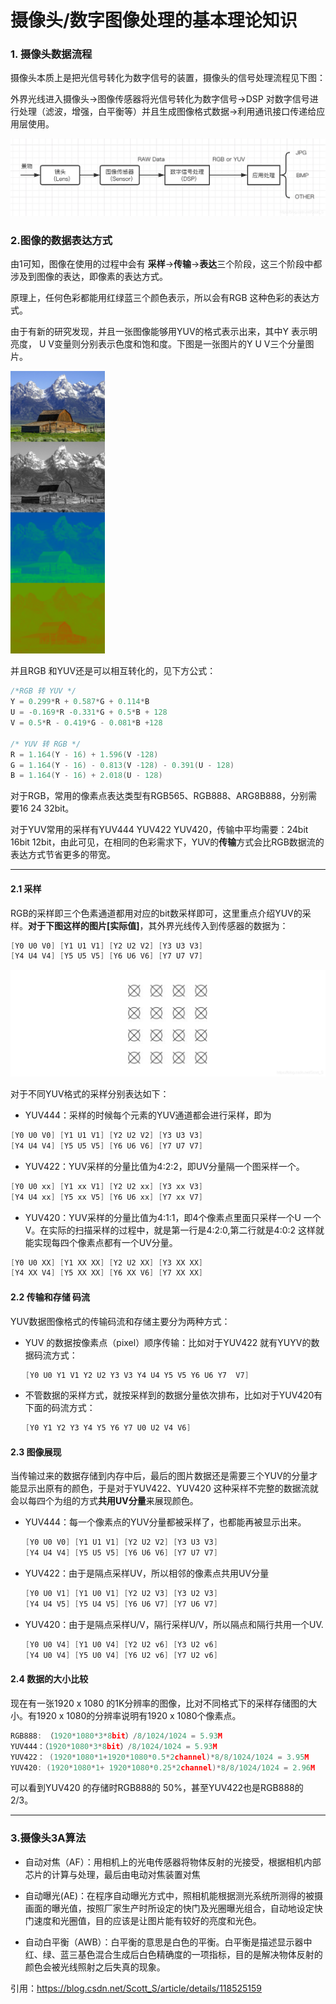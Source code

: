 # 摄像头/数字图像处理的基本理论知识

### 1. 摄像头数据流程

摄像头本质上是把光信号转化为数字信号的装置，摄像头的信号处理流程见下图：

外界光线进入摄像头->图像传感器将光信号转化为数字信号->DSP 对数字信号进行处理（滤波，增强，白平衡等）并且生成图像格式数据->利用通讯接口传递给应用层使用。

![在这里插入图片描述](.\camera_digital_image.assets\f71ea7b6b406943417db4700b63c64e2.png)

### 2.图像的数据表达方式

由1可知，图像在使用的过程中会有 **采样**->**传输**->**表达**三个阶段，这三个阶段中都涉及到图像的表达，即像素的表达方式。

原理上，任何色彩都能用红绿蓝三个颜色表示，所以会有RGB 这种色彩的表达方式。

由于有新的研究发现，并且一张图像能够用YUV的格式表示出来，其中Y 表示明亮度， U V变量则分别表示色度和饱和度。下图是一张图片的Y U V三个分量图片。

<img src=".\camera_digital_image.assets\320px-Barn-yuv.png" width=30%>

并且RGB 和YUV还是可以相互转化的，见下方公式：

```c
/*RGB 转 YUV */
Y = 0.299*R + 0.587*G + 0.114*B
U = -0.169*R -0.331*G + 0.5*B + 128
V = 0.5*R - 0.419*G - 0.081*B +128
    
/* YUV 转 RGB */
R = 1.164(Y - 16) + 1.596(V -128)
G = 1.164(Y - 16) - 0.813(V -128) - 0.391(U - 128)
B = 1.164(Y - 16) + 2.018(U - 128)
```

对于RGB，常用的像素点表达类型有RGB565、RGB888、ARG8B888，分别需要16 24  32bit。

对于YUV常用的采样有YUV444 YUV422 YUV420，传输中平均需要：24bit 16bit 12bit，由此可见，在相同的色彩需求下，YUV的**传输**方式会比RGB数据流的表达方式节省更多的带宽。

----

#### 2.1 采样

RGB的采样即三个色素通道都用对应的bit数采样即可，这里重点介绍YUV的采样。**对于下图这样的图片[实际值]**，其外界光线传入到传感器的数据为：

```c
[Y0 U0 V0] [Y1 U1 V1] [Y2 U2 V2] [Y3 U3 V3]
[Y4 U4 V4] [Y5 U5 V5] [Y6 U6 V6] [Y7 U7 V7]
```

![在这里插入图片描述](.\camera_digital_image.assets\97b66c2c801126e6becd8432edbe91aa.png)

对于不同YUV格式的采样分别表达如下：

* YUV444：采样的时候每个元素的YUV通道都会进行采样，即为

```c
[Y0 U0 V0] [Y1 U1 V1] [Y2 U2 V2] [Y3 U3 V3]
[Y4 U4 V4] [Y5 U5 V5] [Y6 U6 V6] [Y7 U7 V7]
```

* YUV422：YUV采样的分量比值为4:2:2，即UV分量隔一个图采样一个。

```c
[Y0 U0 xx] [Y1 xx V1] [Y2 U2 xx] [Y3 xx V3]
[Y4 U4 xx] [Y5 xx V5] [Y6 U6 xx] [Y7 xx V7]
```

* YUV420：YUV采样的分量比值为4:1:1，即4个像素点里面只采样一个U 一个V。在实际的扫描采样的过程中，就是第一行是4:2:0,第二行就是4:0:2 这样就能实现每四个像素点都有一个UV分量。

```c
[Y0 U0 XX] [Y1 XX XX] [Y2 U2 XX] [Y3 XX XX]
[Y4 XX V4] [Y5 XX XX] [Y6 XX V6] [Y7 XX XX]
```

#### 2.2 传输和存储 码流

YUV数据图像格式的传输码流和存储主要分为两种方式：

* YUV 的数据按像素点（pixel）顺序传输：比如对于YUV422 就有YUYV的数据码流方式：

  ```c
  [Y0 U0 Y1 V1 Y2 U2 Y3 V3 Y4 U4 Y5 V5 Y6 U6 Y7  V7]
  ```

* 不管数据的采样方式，就按采样到的数据分量依次排布，比如对于YUV420有下面的码流方式：

  ```c
  [Y0 Y1 Y2 Y3 Y4 Y5 Y6 Y7 U0 U2 V4 V6]
  ```

#### 2.3 图像展现

当传输过来的数据存储到内存中后，最后的图片数据还是需要三个YUV的分量才能显示出原有的颜色，于是对于YUV422、YUV420 这种采样不完整的数据流就会以每四个为组的方式**共用UV分量**来展现颜色。

* YUV444：每一个像素点的YUV分量都被采样了，也都能再被显示出来。

  ```c
  [Y0 U0 V0] [Y1 U1 V1] [Y2 U2 V2] [Y3 U3 V3]
  [Y4 U4 V4] [Y5 U5 V5] [Y6 U6 V6] [Y7 U7 V7]
  ```

* YUV422：由于是隔点采样UV，所以相邻的像素点共用UV分量

  ```c
  [Y0 U0 V1] [Y1 U0 V1] [Y2 U2 V3] [Y3 U2 V3]
  [Y4 U4 V5] [Y5 U4 V5] [Y6 U6 V7] [Y7 U6 V7]
  ```

* YUV420：由于是隔点采样U/V，隔行采样U/V，所以隔点和隔行共用一个UV.

  ```c
  [Y0 U0 V4] [Y1 U0 V4] [Y2 U2 v6] [Y3 U2 v6]
  [Y4 U0 V4] [Y5 U0 V4] [Y6 U2 v6] [Y7 U2 v6]
  ```

#### 2.4 数据的大小比较

现在有一张1920 x 1080 的1K分辨率的图像，比对不同格式下的采样存储图的大小。有1920 x 1080的分辨率说明有1920 x 1080个像素点。

```c
RGB888: （1920*1080*3*8bit）/8/1024/1024 = 5.93M
YUV444：（1920*1080*3*8bit）/8/1024/1024 = 5.93M
YUV422： (1920*1080*1+1920*1080*0.5*2channel)*8/8/1024/1024 = 3.95M
YUV420: (1920*1080*1+ 1920*1080*0.25*2channel)*8/8/1024/1024 = 2.96M 
```

可以看到YUV420 的存储时RGB888的 50%，甚至YUV422也是RGB888的2/3。

---

###  3.摄像头3A算法

* 自动对焦（AF）：用相机上的光电传感器将物体反射的光接受，根据相机内部芯片的计算与处理，最后由电动对焦装置对焦

* 自动曝光(AE)：在程序自动曝光方式中，照相机能根据测光系统所测得的被摄画面的曝光值，按照厂家生产时所设定的快门及光圈曝光组合，自动地设定快门速度和光圈值，目的应该是让图片能有较好的亮度和光色。

* 自动白平衡（AWB）：白平衡的意思是白色的平衡。白平衡是描述显示器中红、绿、蓝三基色混合生成后白色精确度的一项指标，目的是解决物体反射的颜色会被光线照射之后失真的现象。

引用：https://blog.csdn.net/Scott_S/article/details/118525159